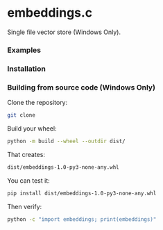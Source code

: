 # embeddings.c

Single file vector store (Windows Only).

### Examples

### Installation

### Building from source code (Windows Only)

Clone the repository:

```bash
git clone
```

Build your wheel:

```bash
python -m build --wheel --outdir dist/
```

That creates:

```bash
dist/embeddings-1.0-py3-none-any.whl
```

You can test it:

```bash
pip install dist/embeddings-1.0-py3-none-any.whl
```

Then verify:

```bash
python -c "import embeddings; print(embeddings)"
```
